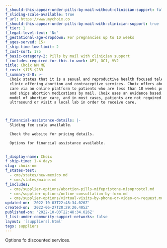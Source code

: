 ```yaml
---
f_should-this-appear-under-pills-by-mail-without-clinician-support: false
f_sliding-scale-available: true
f_url: https://www.mychoix.co
f_should-this-appear-under-pills-by-mail-with-clinician-support: true
f_tier: 1
f_legal-level-text: 'No'
f_gestational-age-dropdown: For pregnancies up to 10 weeks
f_ages-served: 15+
f_ship-time-low-limit: 2
f_cost-sort: 175
f_basic-category-2: Pills by mail with clinician support
f_includes-required-for-this-to-work: AP1, OC1, VV2
title: Choix NM ME
f_cost: $175-$289
f_summary-2-0: >-
  Choix states that it is a sexual and reproductive health focused teleheatlh
  clinic offering abortion and contraceptive services. Choix offers abortion
  care via an online platform to patients who are less than 10 weeks pregnant
  and ships abortion medications by mail. Choix uses an evidence based, no touch
  model of abortion care, and in most cases, patients are not required to get an
  ultrasound or visit a local lab in order to receive care.


  ‍
f_financial-assistance-details: |-
  Sliding fee scale available.

  Check the website for pricing details.

  Options for financial assistance available.

  ‍
f_display-name: Choix
f_ship-time: 1-4 days
slug: choix-nm
f_states-test:
  - cms/states/new-mexico.md
  - cms/states/maine.md
f_includes:
  - cms/supplier-options/abortion-pills-mifepristone-misoprostol.md
  - cms/supplier-options/online-consultation-by-form.md
  - cms/supplier-options/virtual-visits-by-phone-or-video-on-request.md
updated-on: '2022-10-03T22:48:34.026Z'
created-on: '2022-06-27T20:29:20.405Z'
published-on: '2022-10-03T22:48:34.026Z'
f_list-under-community-support-networks: false
layout: '[suppliers].html'
tags: suppliers
---
```


Options fo discounted services.
